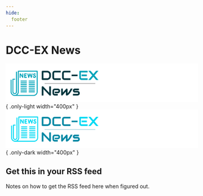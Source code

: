 ```yaml
---
hide:
  footer
---
```


# DCC-EX News

![DCC-EX News](/_static/images/logos/product-logo-news-light.png){ .only-light width="400px" }
![DCC-EX News](/_static/images/logos/product-logo-news-dark.png){ .only-dark width="400px" }

## Get this in your RSS feed

Notes on how to get the RSS feed here when figured out.
